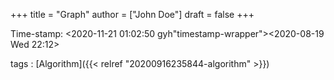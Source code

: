 +++
title = "Graph"
author = ["John Doe"]
draft = false
+++

Time-stamp: <2020-11-21 01:02:50 gyh"timestamp-wrapper"><span class="timestamp">&lt;2020-08-19 Wed 22:12&gt;</span></span>

tags
: [Algorithm]({{< relref "20200916235844-algorithm" >}})
